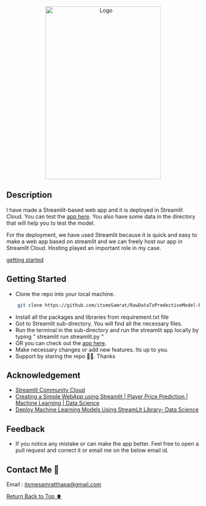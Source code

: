 <div align="center">
    <a href="https://itsmesamrat-rawdatatopredectivemodel--streamlitstreamlit-yh0n7p.streamlit.app/" target="_blank">
        <img src="https://github.com/itsmeSamrat/RawDataToPredectiveModel-Red-Wine-Quality/blob/main/streamlit/app.png" 
        alt="Logo" width="300" height="450">
    </a>
</div>

## Description

I have made a Streamlit-based web app and it is deployed in Streamlit Cloud. You can test the [app here](https://itsmesamrat-rawdatatopredectivemodel--streamlitstreamlit-yh0n7p.streamlit.app/). You also have some data in the directory that will help you to test the model.

For the deployment, we have used Streamlit because it is quick and easy to make a web app based on streamlit and we can freely host our app in Streamlit Cloud. Hosting played an important role in my case.

[getting started](#getting-started)

## Getting Started

- Clone the repo into your local machine.

```bash
    git clone https://github.com/itsmeSamrat/RawDataToPredectiveModel-Red-Wine-Quality.git
```

- Install all the packages and libraries from requirement.txt file
- Got to Streamlit sub-directory. You will find all the necessary files.
- Run the terminal in the sub-directory and run the streamlit app locally by typing " streamlit run streamlit.py "
- OR you can check out the [app here](https://itsmesamrat-rawdatatopredectivemodel--streamlitstreamlit-yh0n7p.streamlit.app/).
- Make necessary changes or add new features. Its up to you.
- Support by staring the repo 🙂😁. Thanks

## Acknowledgement

- [Streamlit Community Cloud](https://streamlit.io/cloud)
- [Creating a Simple WebApp using Streamlit | Player Price Prediction | Machine Learning | Data Science](https://www.youtube.com/watch?v=Q1yL5LmtMbo)
- [Deploy Machine Learning Models Using StreamLit Library- Data Science](https://www.youtube.com/watch?v=5XnHlluw-Eo&t=186s)

## Feedback

- If you notice any mistake or can make the app better. Feel free to open a pull request and correct it or email me on the below email id.

## Contact Me 📨

Email : [itsmesamratthapa@gmail.com](mailto:itsmesamratthapa@gmail.com)

<!-- Back to the top -->

[Return Back to Top ⬆️](#getting-started)
